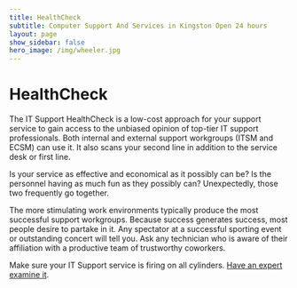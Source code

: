```yaml
---
title: HealthCheck
subtitle: Computer Support And Services in Kingston Open 24 hours
layout: page
show_sidebar: false
hero_image: /img/wheeler.jpg
---
```


# HealthCheck

The IT Support HealthCheck is a low-cost approach for your support service to gain access to the unbiased opinion of top-tier IT support professionals. Both internal and external support workgroups (ITSM and ECSM) can use it. It also scans your second line in addition to the service desk or first line. 

Is your service as effective and economical as it possibly can be?
Is the personnel having as much fun as they possibly can?
Unexpectedly, those two frequently go together.

The more stimulating work environments typically produce the most successful support workgroups.
Because success generates success, most people desire to partake in it.
Any spectator at a successful sporting event or outstanding concert will tell you.
Ask any technician who is aware of their affiliation with a productive team of trustworthy coworkers. 
	
Make sure your IT Support service is firing on all cylinders. <a href="/connect/" target="_blank">Have an expert examine it</a>.


